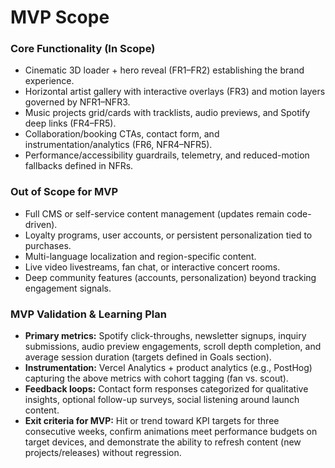 # MVP Scope

### Core Functionality (In Scope)
- Cinematic 3D loader + hero reveal (FR1–FR2) establishing the brand experience.
- Horizontal artist gallery with interactive overlays (FR3) and motion layers governed by NFR1–NFR3.
- Music projects grid/cards with tracklists, audio previews, and Spotify deep links (FR4–FR5).
- Collaboration/booking CTAs, contact form, and instrumentation/analytics (FR6, NFR4–NFR5).
- Performance/accessibility guardrails, telemetry, and reduced-motion fallbacks defined in NFRs.

### Out of Scope for MVP
- Full CMS or self-service content management (updates remain code-driven).
- Loyalty programs, user accounts, or persistent personalization tied to purchases.
- Multi-language localization and region-specific content.
- Live video livestreams, fan chat, or interactive concert rooms.
- Deep community features (accounts, personalization) beyond tracking engagement signals.

### MVP Validation & Learning Plan
- **Primary metrics:** Spotify click-throughs, newsletter signups, inquiry submissions, audio preview engagements, scroll depth completion, and average session duration (targets defined in Goals section).
- **Instrumentation:** Vercel Analytics + product analytics (e.g., PostHog) capturing the above metrics with cohort tagging (fan vs. scout).
- **Feedback loops:** Contact form responses categorized for qualitative insights, optional follow-up surveys, social listening around launch content.
- **Exit criteria for MVP:** Hit or trend toward KPI targets for three consecutive weeks, confirm animations meet performance budgets on target devices, and demonstrate the ability to refresh content (new projects/releases) without regression.
